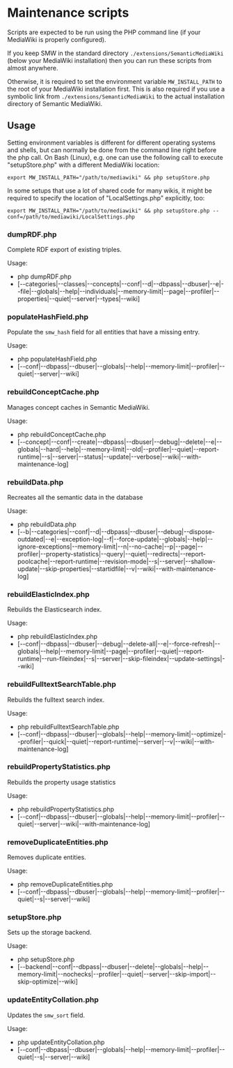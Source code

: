 # Maintenance scripts

Scripts are expected to be run using the PHP command line (if your MediaWiki is properly configured).

If you keep SMW in the standard directory `./extensions/SemanticMediaWiki` (below your MediaWiki installation) then you can run these scripts from almost anywhere.

Otherwise, it is required to set the environment variable `MW_INSTALL_PATH` to the root of your MediaWiki installation first. This is also required if you use a symbolic link from `./extensions/SemanticMediaWiki` to the actual installation directory of Semantic MediaWiki.

## Usage

Setting environment variables is different for different operating systems and shells, but can normally be done from the command line right before the php call. On Bash (Linux), e.g. one can use the following call to execute "setupStore.php" with a different MediaWiki location:

```
export MW_INSTALL_PATH="/path/to/mediawiki" && php setupStore.php
```
In some setups that use a lot of shared code for many wikis, it might be
required to specify the location of "LocalSettings.php" explicitly, too:

```
export MW_INSTALL_PATH="/path/to/mediawiki" && php setupStore.php --conf=/path/to/mediawiki/LocalSettings.php
```

### dumpRDF.php

Complete RDF export of existing triples.

Usage:
- php dumpRDF.php
- [--categories|--classes|--concepts|--conf|--d|--dbpass|--dbuser|--e|--file|--globals|--help|--individuals|--memory-limit|--page|--profiler|--properties|--quiet|--server|--types|--wiki]

### populateHashField.php

Populate the `smw_hash` field for all entities that have a missing entry.

Usage:
- php populateHashField.php
- [--conf|--dbpass|--dbuser|--globals|--help|--memory-limit|--profiler|--quiet|--server|--wiki]

### rebuildConceptCache.php

Manages concept caches in Semantic MediaWiki.

Usage:
- php rebuildConceptCache.php
- [--concept|--conf|--create|--dbpass|--dbuser|--debug|--delete|--e|--globals|--hard|--help|--memory-limit|--old|--profiler|--quiet|--report-runtime|--s|--server|--status|--update|--verbose|--wiki|--with-maintenance-log]

### rebuildData.php

Recreates all the semantic data in the database

Usage:
- php rebuildData.php
- [--b|--categories|--conf|--d|--dbpass|--dbuser|--debug|--dispose-outdated|--e|--exception-log|--f|--force-update|--globals|--help|--ignore-exceptions|--memory-limit|--n|--no-cache|--p|--page|--profiler|--property-statistics|--query|--quiet|--redirects|--report-poolcache|--report-runtime|--revision-mode|--s|--server|--shallow-update|--skip-properties|--startidfile|--v|--wiki|--with-maintenance-log]

### rebuildElasticIndex.php

Rebuilds the Elasticsearch index.

Usage:
- php rebuildElasticIndex.php
- [--conf|--dbpass|--dbuser|--debug|--delete-all|--e|--force-refresh|--globals|--help|--memory-limit|--page|--profiler|--quiet|--report-runtime|--run-fileindex|--s|--server|--skip-fileindex|--update-settings|--wiki]

### rebuildFulltextSearchTable.php

Rebuilds the fulltext search index.

Usage:
- php rebuildFulltextSearchTable.php
- [--conf|--dbpass|--dbuser|--globals|--help|--memory-limit|--optimize|--profiler|--quick|--quiet|--report-runtime|--server|--v|--wiki|--with-maintenance-log]

### rebuildPropertyStatistics.php

Rebuilds the property usage statistics

Usage:
- php rebuildPropertyStatistics.php
- [--conf|--dbpass|--dbuser|--globals|--help|--memory-limit|--profiler|--quiet|--server|--wiki|--with-maintenance-log]

### removeDuplicateEntities.php

Removes duplicate entities.

Usage:
- php removeDuplicateEntities.php
- [--conf|--dbpass|--dbuser|--globals|--help|--memory-limit|--profiler|--quiet|--s|--server|--wiki]

### setupStore.php

Sets up the storage backend.

Usage:
- php setupStore.php
- [--backend|--conf|--dbpass|--dbuser|--delete|--globals|--help|--memory-limit|--nochecks|--profiler|--quiet|--server|--skip-import|--skip-optimize|--wiki]

### updateEntityCollation.php

Updates the `smw_sort` field.

Usage:
- php updateEntityCollation.php
- [--conf|--dbpass|--dbuser|--globals|--help|--memory-limit|--profiler|--quiet|--s|--server|--wiki]
